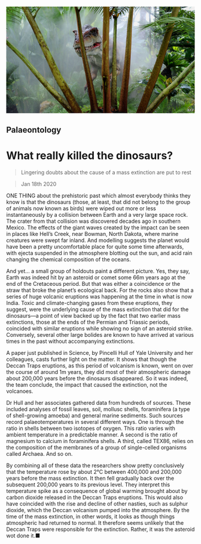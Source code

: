 ![](./images/20200118_STP006_0.jpg)

## Palaeontology

# What really killed the dinosaurs?

> Lingering doubts about the cause of a mass extinction are put to rest

> Jan 18th 2020

ONE THING about the prehistoric past which almost everybody thinks they know is that the dinosaurs (those, at least, that did not belong to the group of animals now known as birds) were wiped out more or less instantaneously by a collision between Earth and a very large space rock. The crater from that collision was discovered decades ago in southern Mexico. The effects of the giant waves created by the impact can be seen in places like Hell’s Creek, near Bowman, North Dakota, where marine creatures were swept far inland. And modelling suggests the planet would have been a pretty uncomfortable place for quite some time afterwards, with ejecta suspended in the atmosphere blotting out the sun, and acid rain changing the chemical composition of the oceans.

And yet... a small group of holdouts paint a different picture. Yes, they say, Earth was indeed hit by an asteroid or comet some 66m years ago at the end of the Cretaceous period. But that was either a coincidence or the straw that broke the planet’s ecological back. For the rocks also show that a series of huge volcanic eruptions was happening at the time in what is now India. Toxic and climate-changing gases from these eruptions, they suggest, were the underlying cause of the mass extinction that did for the dinosaurs—a point of view backed up by the fact that two earlier mass extinctions, those at the ends of the Permian and Triassic periods, coincided with similar eruptions while showing no sign of an asteroid strike. Conversely, several other large bolides are known to have arrived at various times in the past without accompanying extinctions.

A paper just published in Science, by Pincelli Hull of Yale University and her colleagues, casts further light on the matter. It shows that though the Deccan Traps eruptions, as this period of volcanism is known, went on over the course of around 1m years, they did most of their atmospheric damage about 200,000 years before the dinosaurs disappeared. So it was indeed, the team conclude, the impact that caused the extinction, not the volcanoes.

Dr Hull and her associates gathered data from hundreds of sources. These included analyses of fossil leaves, soil, mollusc shells, foraminifera (a type of shell-growing amoeba) and general marine sediments. Such sources record palaeotemperatures in several different ways. One is through the ratio in shells between two isotopes of oxygen. This ratio varies with ambient temperature in a predictable manner. A second is the ratio of magnesium to calcium in foraminifera shells. A third, called TEX86, relies on the composition of the membranes of a group of single-celled organisms called Archaea. And so on.

By combining all of these data the researchers show pretty conclusively that the temperature rose by about 2°C between 400,000 and 200,000 years before the mass extinction. It then fell gradually back over the subsequent 200,000 years to its previous level. They interpret this temperature spike as a consequence of global warming brought about by carbon dioxide released in the Deccan Traps eruptions. This would also have coincided with the rise and decline of other nasties, such as sulphur dioxide, which the Deccan volcanism pumped into the atmosphere. By the time of the mass extinction, in other words, it looks as though things atmospheric had returned to normal. It therefore seems unlikely that the Deccan Traps were responsible for the extinction. Rather, it was the asteroid wot done it.■